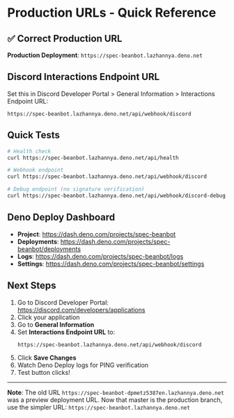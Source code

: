 # Production URLs - Quick Reference

## ✅ Correct Production URL

**Production Deployment**: `https://spec-beanbot.lazhannya.deno.net`

## Discord Interactions Endpoint URL

Set this in Discord Developer Portal > General Information > Interactions Endpoint URL:

```
https://spec-beanbot.lazhannya.deno.net/api/webhook/discord
```

## Quick Tests

```bash
# Health check
curl https://spec-beanbot.lazhannya.deno.net/api/health

# Webhook endpoint
curl https://spec-beanbot.lazhannya.deno.net/api/webhook/discord

# Debug endpoint (no signature verification)
curl https://spec-beanbot.lazhannya.deno.net/api/webhook/discord-debug
```

## Deno Deploy Dashboard

- **Project**: https://dash.deno.com/projects/spec-beanbot
- **Deployments**: https://dash.deno.com/projects/spec-beanbot/deployments
- **Logs**: https://dash.deno.com/projects/spec-beanbot/logs
- **Settings**: https://dash.deno.com/projects/spec-beanbot/settings

## Next Steps

1. Go to Discord Developer Portal: https://discord.com/developers/applications
2. Click your application
3. Go to **General Information**
4. Set **Interactions Endpoint URL** to:
   ```
   https://spec-beanbot.lazhannya.deno.net/api/webhook/discord
   ```
5. Click **Save Changes**
6. Watch Deno Deploy logs for PING verification
7. Test button clicks!

---

**Note**: The old URL `https://spec-beanbot-dpmetz5387en.lazhannya.deno.net` was a preview deployment URL. Now that master is the production branch, use the simpler URL: `https://spec-beanbot.lazhannya.deno.net`
